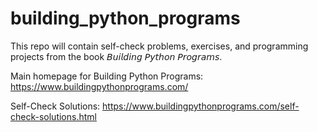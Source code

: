 # building_python_programs
This repo will contain self-check problems, exercises, and programming projects from the book 𝘉𝘶𝘪𝘭𝘥𝘪𝘯𝘨 𝘗𝘺𝘵𝘩𝘰𝘯 𝘗𝘳𝘰𝘨𝘳𝘢𝘮𝘴.

Main homepage for Building Python Programs: https://www.buildingpythonprograms.com/

Self-Check Solutions: https://www.buildingpythonprograms.com/self-check-solutions.html